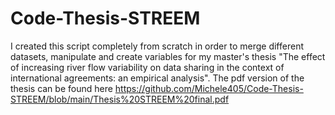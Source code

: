 # Code-Thesis-STREEM
I created this script completely from scratch in order to merge different datasets, manipulate 
and create variables for my master's thesis "The effect of increasing river flow variability on
data sharing in the context of international agreements: an empirical analysis". The pdf version
of the thesis can be found here https://github.com/Michele405/Code-Thesis-STREEM/blob/main/Thesis%20STREEM%20final.pdf
